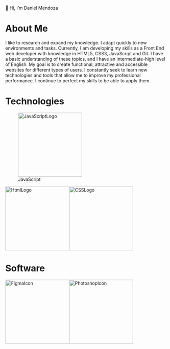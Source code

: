 👋 Hi, I’m Daniel Mendoza
# About Me
I like to research and expand my knowledge. I adapt quickly to new environments and tasks. Currently, I am developing my skills as a Front End web developer with knowledge in HTML5, CSS3, JavaScript and Git. I have a basic understanding of these topics, and I have an intermediate-high level of English. My goal is to create functional, attractive and accessible websites for different types of users. I constantly seek to learn new technologies and tools that allow me to improve my professional performance. I continue to perfect my skills to be able to apply them.

# Technologies 
<figure><img src="https://cdn-icons-png.flaticon.com/512/5968/5968292.png" alt="JavaScriptLogo" width="200"/><figcaption>JavaScript</figcaption></figure><img src="https://cdn-icons-png.flaticon.com/512/732/732212.png" alt="HtmlLogo" width="200" /><img src="https://cdn-icons-png.flaticon.com/512/732/732190.png" alt="CSSLogo" width="200" />

# Software 
<img src="https://cdn-icons-png.flaticon.com/512/5968/5968705.png" alt="FigmaIcon" width="200" /><img src="https://cdn-icons-png.flaticon.com/512/5968/5968520.png" alt="PhotoshopIcon" width="200"/>

